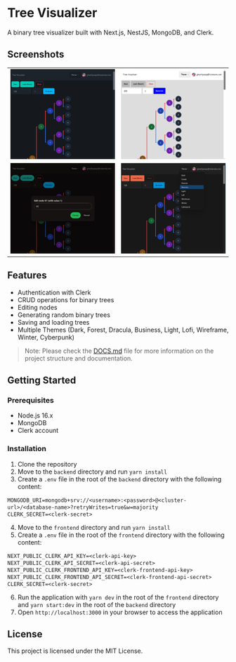 # Tree Visualizer

A binary tree visualizer built with Next.js, NestJS, MongoDB, and Clerk.

## Screenshots
<table>
	<tr>
		<td>
			<img src="dark_ss.png" alt="Dark theme screenshot">
		</td>
		<td>
			<img src="wireframe_ss.png" alt="WireFrame theme screenshot">
		</td>
	</tr>
	<tr>
		<td>
			<img src="forest_ss.png" alt="Forest theme screenshot">
		</td>
		<td>
			<img src="business_ss.png" alt="Business theme screenshot">
		</td>
	</tr>
</table>

## Features

- Authentication with Clerk
- CRUD operations for binary trees
- Editing nodes
- Generating random binary trees
- Saving and loading trees
- Multiple Themes (Dark, Forest, Dracula, Business, Light, Lofi, Wireframe, Winter, Cyberpunk)

> Note: Please check the [DOCS.md](DOCS.md) file for more information on the project structure and documentation.

## Getting Started

### Prerequisites

- Node.js 16.x
- MongoDB
- Clerk account

### Installation

1. Clone the repository
2. Move to the `backend` directory and run `yarn install`
3. Create a `.env` file in the root of the `backend` directory with the following content:
```
MONGODB_URI=mongodb+srv://<username>:<password>@<cluster-url>/<database-name>?retryWrites=true&w=majority
CLERK_SECRET=<clerk-secret>
```
4. Move to the `frontend` directory and run `yarn install`
5. Create a `.env` file in the root of the `frontend` directory with the following content:
```
NEXT_PUBLIC_CLERK_API_KEY=<clerk-api-key>
NEXT_PUBLIC_CLERK_API_SECRET=<clerk-api-secret>
NEXT_PUBLIC_CLERK_FRONTEND_API_KEY=<clerk-frontend-api-key>
NEXT_PUBLIC_CLERK_FRONTEND_API_SECRET=<clerk-frontend-api-secret>
CLERK_SECRET=<clerk-secret>
```
6. Run the application with `yarn dev` in the root of the `frontend` directory and `yarn start:dev` in the root of the `backend` directory
7. Open `http://localhost:3000` in your browser to access the application

## License

This project is licensed under the MIT License.	
